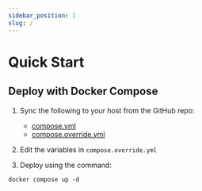 ```yaml
---
sidebar_position: 1
slug: /
---
```


# Quick Start

## Deploy with Docker Compose

1. Sync the following to your host from the GitHub repo:

   - [compose.yml](https://github.com/teelur/budget-board/blob/main/compose.yml)
   - [compose.override.yml](https://github.com/teelur/budget-board/blob/main/compose.override.yml)

2. Edit the variables in `compose.override.yml`
3. Deploy using the command:

```
docker compose up -d
```
